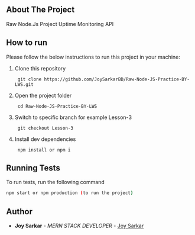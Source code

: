 
## About The Project

Raw Node.Js Project Uptime Monitoring API
## How to run
Please follow the below instructions to run this project in your machine:

1. Clone this repository

        git clone https://github.com/JoySarkarBD/Raw-Node-JS-Practice-BY-LWS.git

2. Open the project folder

        cd Raw-Node-JS-Practice-BY-LWS

3. Switch to specific branch for example Lesson-3

        git checkout Lesson-3

4. Install dev dependencies
    
        npm install or npm i

## Running Tests

To run tests, run the following command

```bash
npm start or npm production (to run the project)
```
## Author

* **Joy Sarkar** - *MERN STACK DEVELOPER* - [Joy Sarkar](https://github.com/JoySarkarBD)